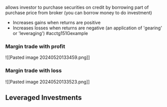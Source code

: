 allows investor to purchase securities on credit by borrowing part of purchase price from broker (you can borrow money to do investment)
- Increases gains when returns are positive
- Increases losses when returns are negative (an application of 'gearing' or 'leveraging')
#acctg151Gexample 
### Margin trade with profit
![[Pasted image 20240520133459.png]]
### Margin trade with loss
![[Pasted image 20240520133523.png]]

## Leveraged Investments